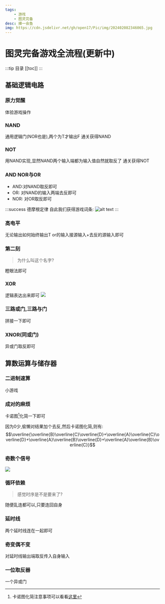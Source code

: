 ```yaml
---
tags:
    - 游戏
    - 图灵完备
desc: 摸一会鱼
img: https://cdn.jsdelivr.net/gh/open17/Pic/img/202402082346065.jpg
---
```


# 图灵完备游戏全流程(更新中)
:::tip 目录
[[toc]]
:::
## 基础逻辑电路
### 原力觉醒
体验游戏操作
### NAND
通用逻辑门(NOR也是),两个为T才输出F
通关获得NAND
### NOT
用NAND实现,显然NAND两个输入端都为输入值自然就取反了
通关获得NOT
### AND NOR与OR
- AND:对NAND取反即可
- OR: 对NAND的输入两端去反即可
- NOR: 对OR取反即可

:::success 德摩根定律
自此我们获得游戏词条:
![alt text](https://cdn.jsdelivr.net/gh/open17/Pic/img/202402072313338.png)
:::

### 高电平
无论输出如何始终输出T
or的输入接源输入+去反的源输入即可

### 第二刻
> 为什么叫这个名字?

瞪眼法即可

### XOR
逻辑表达出来即可
![](https://cdn.jsdelivr.net/gh/open17/Pic/img/202402072345036.png)

### 三路或门,三路与门
拼接一下即可
### XNOR(同或门)
异或门取反即可

## 算数运算与储存器
### 二进制速算
小游戏
### 成对的麻烦
卡诺图[^1]化简一下即可

[^1]: 卡诺图化简注意事项可以看看[这里](/post/2024/02/07/karnaugh-map/)


因为0少,偷懒对结果加个去反,然后卡诺图化简,则有:
$$\overline{\overline{B}\overline{C}\overline{D}+\overline{A}\overline{C}\overline{D}+\overline{A}\overline{B}\overline{D}+\overline{A}\overline{B}\overline{C}}$$

### 奇数个信号
![](https://cdn.jsdelivr.net/gh/open17/Pic/img/202402080136583.png)

### 循环依赖
> 感觉时序是不是要来了?

随便乱连都可以,只要连回自身

### 延时线

两个延时线连在一起即可

### 奇变偶不变
对延时线输出端取反传入自身输入

### 一位取反器
一个异或门
